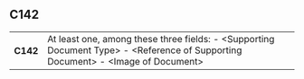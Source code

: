 ## C142
<table>
 <tr>
  <th>
   C142
  </th>
  <td>
   At least one, among these three fields:  - &lt;Supporting Document Type&gt;  - &lt;Reference of Supporting Document&gt;  - &lt;Image of Document&gt;
  </td>
 </tr>
</table>
